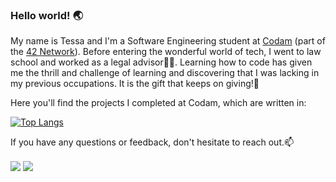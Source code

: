 ### Hello world! 🌏

My name is Tessa and I'm a Software Engineering student at [Codam](https://www.codam.nl/en/about-codam) (part of the [42 Network](https://en.wikipedia.org/wiki/42_(school))). Before entering the wonderful world of tech, I went to law school and worked as a legal advisor👩‍⚖️. Learning how to code has given me the thrill and challenge of learning and discovering that I was lacking in my previous occupations. It is the gift that keeps on giving!🎁


Here you'll find the projects I completed at Codam, which are written in:

[![Top Langs](https://github-readme-stats.vercel.app/api/top-langs/?username=DelicaTessa&layout=compact)](https://github.com/DelicaTessa/github-readme-stats)

If you have any questions or feedback, don't hesitate to reach out.📫

<a href= "https://www.linkedin.com/in/tessa-clement/"><img align=center src="https://img.shields.io/badge/linkedin-%230077B5.svg?&style=for-the-badge&logo=linkedin&logoColor=white" /></a>  <a href="mailto:tclement@student.codam.nl"><img align=center src="https://img.shields.io/badge/gmail-D14836?&style=for-the-badge&logo=gmail&logoColor=white" /></a> 
